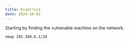 ```yaml
---
title: Kioptrix1
date: 2024-10-02
---
```


Starting by finding the vulnerable machine on the network.

<code>nmap 192.168.0.1/24</code>
